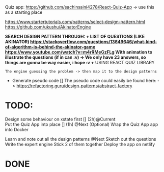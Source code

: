 Quiz app: https://github.com/sachinsaini4278/React-Quiz-App
    -> use this as a starting place  

https://www.startertutorials.com/patterns/select-design-pattern.html
https://github.com/ukushu/AkinatorEngine

**SEARCH DESIGN PATTERN THROUGH:
    + LIST OF QUESTIONS (LIKE AKINATOR) 
        https://stackoverflow.com/questions/13649646/what-kind-of-algorithm-is-behind-the-akinator-game
        https://www.youtube.com/watch?v=m4rRMeGzFLg
        With animation to illustrate the questions (if in can :v) 
        -> We only have 23 answers, so things are gonna be way easier, i hope :v
    +**
    USING REACT QUIZ LIBRARY

    The engine guessing the problem -> then map it to the design patterns 

+ Generate pseudo code []
    The pseudo code could easily be found here: 
        -> https://refactoring.guru/design-patterns/abstract-factory

# TODO: 
Design some behaviour on xstate first [] (2h)@Current  
Put the Quiz App into place [] (1h) @Next
(Optional) Wrap the Quiz App app into Docker

Learn and note out all the design patterns @Next 
Sketch out the questions
Write the expert engine 
Stick 2 of them together 
Deploy the app on netlify

# DONE

